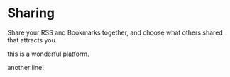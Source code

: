 Sharing
===========

Share your RSS and Bookmarks together, and choose what others shared that attracts you.

this is a wonderful platform.

another line!
